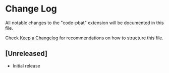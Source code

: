 # Change Log

All notable changes to the "code-pbat" extension will be documented in this file.

Check [Keep a Changelog](http://keepachangelog.com/) for recommendations on how to structure this file.

## [Unreleased]

- Initial release